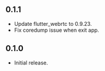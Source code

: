 ## 0.1.1

* Update flutter_webrtc to 0.9.23.
* Fix coredump issue when exit app.

## 0.1.0

* Initial release.
